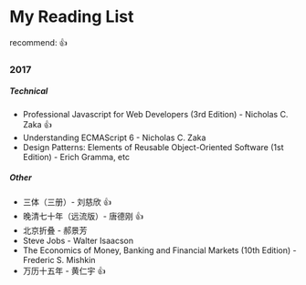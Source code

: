 # My Reading List
recommend: :thumbsup:
### 2017
##### Technical
 - Professional Javascript for Web Developers (3rd Edition) - Nicholas C. Zaka :thumbsup:
 - Understanding ECMAScript 6 - Nicholas C. Zaka
 - Design Patterns: Elements of Reusable Object-Oriented Software (1st Edition) - Erich Gramma, etc
##### Other
 - 三体（三册）- 刘慈欣 :thumbsup:
 - 晚清七十年（远流版）-  唐德刚 :thumbsup:
 - 北京折叠 - 郝景芳
 - Steve Jobs - Walter Isaacson
 - The Economics of Money, Banking and Financial Markets (10th Edition) - Frederic S. Mishkin
 - 万历十五年 - 黄仁宇 :thumbsup:
